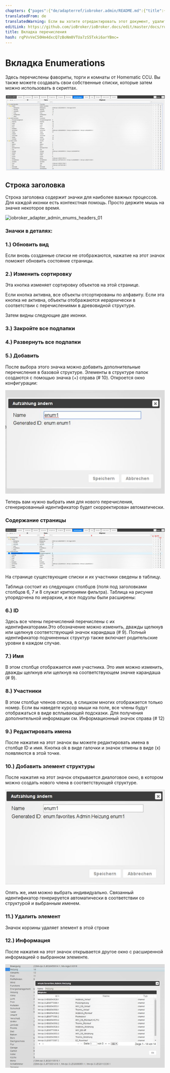 ```yaml
---
chapters: {"pages":{"de/adapterref/iobroker.admin/README.md":{"title":{"de":"no title"},"content":"de/adapterref/iobroker.admin/README.md"},"de/adapterref/iobroker.admin/admin/tab-adapters.md":{"title":{"de":"Der Reiter Adapter"},"content":"de/adapterref/iobroker.admin/admin/tab-adapters.md"},"de/adapterref/iobroker.admin/admin/tab-instances.md":{"title":{"de":"Der Reiter Instanzen"},"content":"de/adapterref/iobroker.admin/admin/tab-instances.md"},"de/adapterref/iobroker.admin/admin/tab-objects.md":{"title":{"de":"Der Reiter Objekte"},"content":"de/adapterref/iobroker.admin/admin/tab-objects.md"},"de/adapterref/iobroker.admin/admin/tab-states.md":{"title":{"de":"Der Reiter Zustände"},"content":"de/adapterref/iobroker.admin/admin/tab-states.md"},"de/adapterref/iobroker.admin/admin/tab-groups.md":{"title":{"de":"Der Reiter Gruppen"},"content":"de/adapterref/iobroker.admin/admin/tab-groups.md"},"de/adapterref/iobroker.admin/admin/tab-users.md":{"title":{"de":"Der Reiter Benutzer"},"content":"de/adapterref/iobroker.admin/admin/tab-users.md"},"de/adapterref/iobroker.admin/admin/tab-events.md":{"title":{"de":"Der Reiter Ereignisse"},"content":"de/adapterref/iobroker.admin/admin/tab-events.md"},"de/adapterref/iobroker.admin/admin/tab-hosts.md":{"title":{"de":"Der Reiter Hosts"},"content":"de/adapterref/iobroker.admin/admin/tab-hosts.md"},"de/adapterref/iobroker.admin/admin/tab-enums.md":{"title":{"de":"Der Reiter Aufzählungen"},"content":"de/adapterref/iobroker.admin/admin/tab-enums.md"},"de/adapterref/iobroker.admin/admin/tab-log.md":{"title":{"de":"Der Reiter Log"},"content":"de/adapterref/iobroker.admin/admin/tab-log.md"},"de/adapterref/iobroker.admin/admin/tab-system.md":{"title":{"de":"Die Systemeinstellungen"},"content":"de/adapterref/iobroker.admin/admin/tab-system.md"}}}
translatedFrom: de
translatedWarning: Если вы хотите отредактировать этот документ, удалите поле «translationFrom», в противном случае этот документ будет снова автоматически переведен
editLink: https://github.com/ioBroker/ioBroker.docs/edit/master/docs/ru/adapterref/iobroker.admin/tab-enums.md
title: Вкладка перечисления
hash: rqPVvVeC50Hm4dxcQ7zBoNm0VTUa7zS5Txki6arYBmc=
---
```

# Вкладка Enumerations
Здесь перечислены фавориты, торги и комнаты от Homematic CCU.
Вы также можете создавать свои собственные списки, которые затем можно использовать в скриптах.

![iobroker_adapter_admin_enums_01](../../../de/adapterref/iobroker.admin/img/tab-enums_Enums_01.jpg)

## Строка заголовка
Строка заголовка содержит значки для наиболее важных процессов.
Для каждой иконки есть контекстная помощь. Просто держите мышь на значке некоторое время.

![iobroker_adapter_admin_enums_headers_01](../../../de/adapterref/iobroker.admin/img/ioBroker_Adapter_admin_Enums_Headers_01.jpg)

### **Значки в деталях:**
### **1.) Обновить вид**
Если вновь созданные списки не отображаются, нажатие на этот значок поможет обновить состояние страницы.

### **2.) Изменить сортировку**
Эта кнопка изменяет сортировку объектов на этой странице.

Если кнопка активна, все объекты отсортированы по алфавиту.
Если эта кнопка не активна, объекты отображаются иерархически в соответствии с перечислениями в древовидной структуре.

Затем видны следующие две иконки.

### **3.) Закройте все подпапки**
### **4.) Развернуть все подпапки**
### **5.) Добавить**
После выбора этого значка можно добавить дополнительные перечисления в базовой структуре.
Элементы в структуре папок создаются с помощью значка (+) справа (# 10).
Откроется окно конфигурации:

![iobroker_adapter_admin_enums_new](../../../de/adapterref/iobroker.admin/img/tab-enums_Enums_new.jpg)

Теперь вам нужно выбрать имя для нового перечисления, сгенерированный идентификатор будет скорректирован автоматически.

### Содержание страницы
![iobroker_adapter_admin_enums_headers_03](../../../de/adapterref/iobroker.admin/img/tab-enums_Enums_Headers_03.jpg)

На странице существующие списки и их участники сведены в таблицу.

Таблица состоит из следующих столбцов (поля под заголовками столбцов 6, 7 и 8 служат критериями фильтра). Таблица на рисунке упорядочена по иерархии, и все подузлы были расширены:

### **6.) ID**
Здесь все члены перечислений перечислены с их идентификаторами.Это обозначение можно изменить, дважды щелкнув или щелкнув соответствующий значок карандаша (# 9).
Полный идентификатор подчиненных структур также включает родительские уровни в каждом случае.

### **7.) Имя**
В этом столбце отображается имя участника. Это имя можно изменить, дважды щелкнув или щелкнув на соответствующем значке карандаша (# 9).

### **8.) Участники**
В этом столбце членов списка, в слишком многих отображается только номер.
Если вы наведете курсор мыши на поле, все члены будут отображаться в виде всплывающей подсказки.
Для получения дополнительной информации см. Информационный значок справа (# 12)

### **9.) Редактировать имена**
После нажатия на этот значок вы можете редактировать имена в столбце ID и имя.
Кнопка ok в виде галочки и значок отмены в виде (x) появляются в этой точке.

### **10.) Добавить элемент структуры**
После нажатия на этот значок открывается диалоговое окно, в котором можно создать нового члена в соответствующей структуре.

![iobroker_adapter_admin_enums_new_member](../../../de/adapterref/iobroker.admin/img/tab-enums_Enums_new_Member.jpg)

Опять же, имя можно выбрать индивидуально. Связанный идентификатор генерируется автоматически в соответствии со структурой и выбранным именем.

### **11.) Удалить элемент**
Значок корзины удаляет элемент в этой строке

### **12.) Информация**
После нажатия на этот значок открывается другое окно с расширенной информацией о выбранном элементе.

![iobroker_adapter_admin_enums_info](../../../de/adapterref/iobroker.admin/img/tab-enums_Enums_Info.jpg)